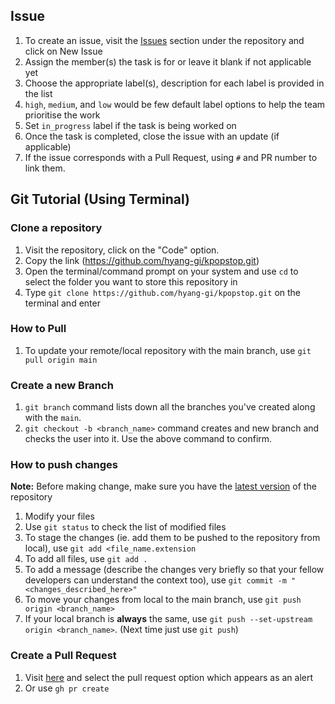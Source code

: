 ## Issue

1. To create an issue, visit the [Issues](https://github.com/hyang-gi/kpopstop/issues) section under the repository and click on New Issue
2. Assign the member(s) the task is for or leave it blank if not applicable yet
3. Choose the appropriate label(s), description for each label is provided in the list
4. `high`, `medium`, and `low` would be few default label options to help the team prioritise the work
5. Set `in_progress` label if the task is being worked on
6. Once the task is completed, close the issue with an update (if applicable)
7. If the issue corresponds with a Pull Request, using `#` and PR number to link them.

## Git Tutorial (Using Terminal)

### Clone a repository

1. Visit the repository, click on the "Code" option. 
2. Copy the link (https://github.com/hyang-gi/kpopstop.git)
3. Open the terminal/command prompt on your system and use `cd` to select the folder you want to store this repository in
4. Type `git clone https://github.com/hyang-gi/kpopstop.git` on the terminal and enter


### How to Pull

1. To update your remote/local repository with the main branch, use `git pull origin main`

### Create a new Branch 

1. `git branch` command lists down all the branches you've created along with the `main`. 
2. `git checkout -b <branch_name>` command creates and new branch and checks the user into it. Use the above command to confirm.

### How to push changes

**Note:** Before making change, make sure you have the [latest version](#how-to-pull) of the repository 

1. Modify your files
2. Use `git status` to check the list of modified files
3. To stage the changes (ie. add them to be pushed to the repository from local), use `git add <file_name.extension`
4. To add all files, use `git add .`
5. To add a message (describe the changes very briefly so that your fellow developers can understand the context too), use `git commit -m "<changes_described_here>"`
6. To move your changes from local to the main branch, use `git push origin <branch_name>`
7. If your local branch is **always** the same, use `git push --set-upstream origin <branch_name>`. (Next time just use `git push`)


### Create a Pull Request

1. Visit [here](https://github.com/hyang-gi/kpopstop/pulls) and select the pull request option which appears as an alert
2. Or use `gh pr create`
